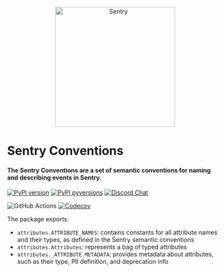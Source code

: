 <p align="center">
  <a href="https://sentry.io/?utm_source=github&utm_medium=logo" target="_blank">
    <picture>
      <source srcset="https://sentry-brand.storage.googleapis.com/sentry-logo-white.png" media="(prefers-color-scheme: dark)" />
      <source srcset="https://sentry-brand.storage.googleapis.com/sentry-logo-black.png" media="(prefers-color-scheme: light), (prefers-color-scheme: no-preference)" />
      <img src="https://sentry-brand.storage.googleapis.com/sentry-logo-black.png" alt="Sentry" width="280">
    </picture>
  </a>
</p>

<h1>Sentry Conventions</h1>

<h4>The Sentry Conventions are a set of semantic conventions for naming and describing events in Sentry.</h4>

[![PyPI version](https://img.shields.io/pypi/v/sentry-conventions.svg)](https://pypi.org/project/sentry-conventions/)
[![PyPI pyversions](https://img.shields.io/pypi/pyversions/sentry-conventions.svg)](https://pypi.org/project/sentry-conventions/)
[![Discord Chat](https://img.shields.io/discord/621778831602221064.svg)](https://discord.gg/sentry)

![GitHub Actions](https://github.com/getsentry/sentry-conventions/actions/workflows/build.yml/badge.svg)
[![Codecov](https://codecov.io/gh/getsentry/sentry-conventions/graph/badge.svg?token=fQNlGihNOf)](https://codecov.io/gh/getsentry/sentry-conventions)

The package exports:

- `attributes.ATTRIBUTE_NAMES`: contains constants for all attribute names and their types, as defined in the Sentry semantic conventions
- `attributes.Attributes`: represents a bag of typed attributes
- `attributes._ATTRIBUTE_METADATA`: provides metadata about attributes, such as their type, PII definition, and deprecation info
